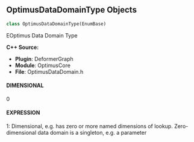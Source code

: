 ## OptimusDataDomainType Objects

```python
class OptimusDataDomainType(EnumBase)
```

EOptimus Data Domain Type

**C++ Source:**

- **Plugin**: DeformerGraph
- **Module**: OptimusCore
- **File**: OptimusDataDomain.h

<a id="unreal.OptimusDataDomainType.DIMENSIONAL"></a>

#### DIMENSIONAL

0

<a id="unreal.OptimusDataDomainType.EXPRESSION"></a>

#### EXPRESSION

1: Dimensional, e.g. has zero or more named dimensions of lookup. Zero-dimensional data domain is a singleton, e.g. a parameter

<a id="unreal.StateTreeExpressionOperand"></a>